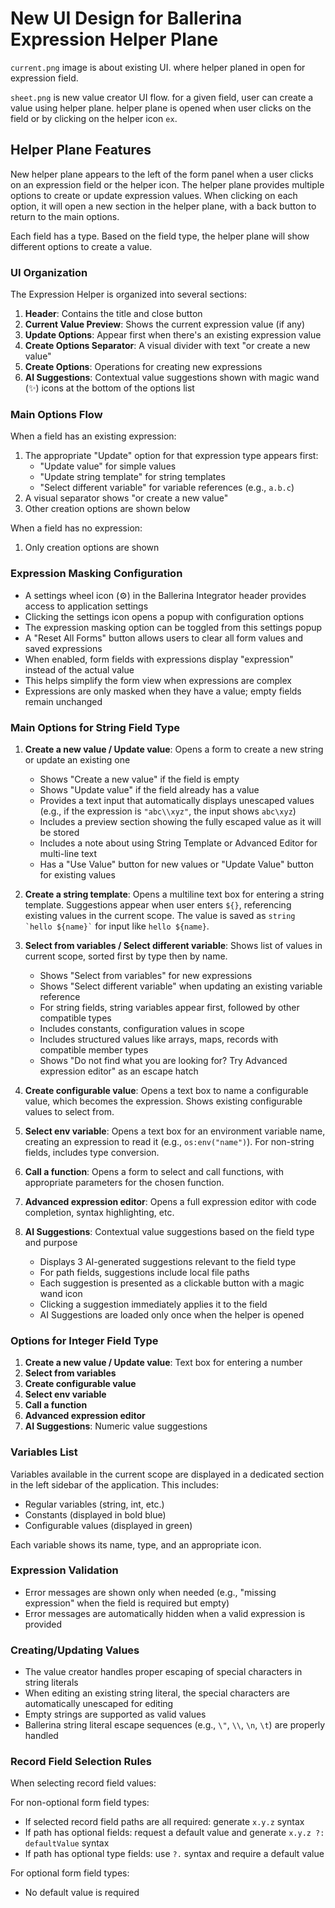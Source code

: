 # New UI Design for Ballerina Expression Helper Plane

`current.png` image is about existing UI. where helper planed in open for expression field. 

`sheet.png` is new value creator UI flow. for a given field, user can create a value using helper plane. helper plane is opened when user clicks on the field or by clicking on the helper icon `ex`.

## Helper Plane Features

New helper plane appears to the left of the form panel when a user clicks on an expression field or the helper icon. The helper plane provides multiple options to create or update expression values. When clicking on each option, it will open a new section in the helper plane, with a back button to return to the main options.

Each field has a type. Based on the field type, the helper plane will show different options to create a value.

### UI Organization

The Expression Helper is organized into several sections:
1. **Header**: Contains the title and close button
2. **Current Value Preview**: Shows the current expression value (if any)
3. **Update Options**: Appear first when there's an existing expression value
4. **Create Options Separator**: A visual divider with text "or create a new value"
5. **Create Options**: Operations for creating new expressions
6. **AI Suggestions**: Contextual value suggestions shown with magic wand (✨) icons at the bottom of the options list

### Main Options Flow

When a field has an existing expression:
1. The appropriate "Update" option for that expression type appears first:
   - "Update value" for simple values
   - "Update string template" for string templates
   - "Select different variable" for variable references (e.g., `a.b.c`)
2. A visual separator shows "or create a new value"
3. Other creation options are shown below

When a field has no expression:
1. Only creation options are shown

### Expression Masking Configuration

- A settings wheel icon (⚙️) in the Ballerina Integrator header provides access to application settings
- Clicking the settings icon opens a popup with configuration options
- The expression masking option can be toggled from this settings popup
- A "Reset All Forms" button allows users to clear all form values and saved expressions
- When enabled, form fields with expressions display "expression" instead of the actual value
- This helps simplify the form view when expressions are complex
- Expressions are only masked when they have a value; empty fields remain unchanged

### Main Options for String Field Type

1. **Create a new value / Update value**: Opens a form to create a new string or update an existing one
   - Shows "Create a new value" if the field is empty
   - Shows "Update value" if the field already has a value
   - Provides a text input that automatically displays unescaped values (e.g., if the expression is `"abc\\xyz"`, the input shows `abc\xyz`)
   - Includes a preview section showing the fully escaped value as it will be stored
   - Includes a note about using String Template or Advanced Editor for multi-line text
   - Has a "Use Value" button for new values or "Update Value" button for existing values
   
2. **Create a string template**: Opens a multiline text box for entering a string template. Suggestions appear when user enters `${}`, referencing existing values in the current scope. The value is saved as `` string `hello ${name}` `` for input like `hello ${name}`.

3. **Select from variables / Select different variable**: Shows list of values in current scope, sorted first by type then by name.
   - Shows "Select from variables" for new expressions
   - Shows "Select different variable" when updating an existing variable reference
   - For string fields, string variables appear first, followed by other compatible types
   - Includes constants, configuration values in scope
   - Includes structured values like arrays, maps, records with compatible member types
   - Shows "Do not find what you are looking for? Try Advanced expression editor" as an escape hatch

4. **Create configurable value**: Opens a text box to name a configurable value, which becomes the expression. Shows existing configurable values to select from.

5. **Select env variable**: Opens a text box for an environment variable name, creating an expression to read it (e.g., `os:env("name")`). For non-string fields, includes type conversion.

6. **Call a function**: Opens a form to select and call functions, with appropriate parameters for the chosen function.

7. **Advanced expression editor**: Opens a full expression editor with code completion, syntax highlighting, etc.

8. **AI Suggestions**: Contextual value suggestions based on the field type and purpose
   - Displays 3 AI-generated suggestions relevant to the field type
   - For path fields, suggestions include local file paths
   - Each suggestion is presented as a clickable button with a magic wand icon
   - Clicking a suggestion immediately applies it to the field
   - AI Suggestions are loaded only once when the helper is opened

### Options for Integer Field Type

1. **Create a new value / Update value**: Text box for entering a number
2. **Select from variables**
3. **Create configurable value**
4. **Select env variable**
5. **Call a function**
6. **Advanced expression editor**
7. **AI Suggestions**: Numeric value suggestions

### Variables List

Variables available in the current scope are displayed in a dedicated section in the left sidebar of the application. This includes:
- Regular variables (string, int, etc.)
- Constants (displayed in bold blue)
- Configurable values (displayed in green)

Each variable shows its name, type, and an appropriate icon.

### Expression Validation

- Error messages are shown only when needed (e.g., "missing expression" when the field is required but empty)
- Error messages are automatically hidden when a valid expression is provided

### Creating/Updating Values

- The value creator handles proper escaping of special characters in string literals
- When editing an existing string literal, the special characters are automatically unescaped for editing
- Empty strings are supported as valid values
- Ballerina string literal escape sequences (e.g., `\"`, `\\`, `\n`, `\t`) are properly handled

### Record Field Selection Rules

When selecting record field values:

For non-optional form field types:
- If selected record field paths are all required: generate `x.y.z` syntax
- If path has optional fields: request a default value and generate `x.y.z ?: defaultValue` syntax
- If path has optional type fields: use `?.` syntax and require a default value

For optional form field types:
- No default value is required

